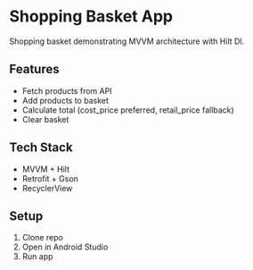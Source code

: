 # Shopping Basket App

Shopping basket demonstrating MVVM architecture with Hilt DI.

## Features
- Fetch products from API
- Add products to basket
- Calculate total (cost_price preferred, retail_price fallback)
- Clear basket

## Tech Stack
- MVVM + Hilt
- Retrofit + Gson
- RecyclerView

## Setup
1. Clone repo
2. Open in Android Studio
3. Run app